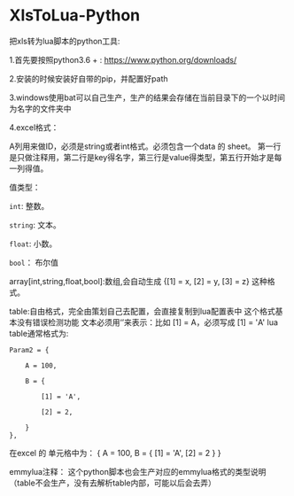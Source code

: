 # XlsToLua-Python

把xls转为lua脚本的python工具:

1.首先要按照python3.6 + : https://www.python.org/downloads/

2.安装的时候安装好自带的pip，并配置好path

3.windows使用bat可以自己生产，生产的结果会存储在当前目录下的一个以时间为名字的文件夹中

4.excel格式：

A列用来做ID，必须是string或者int格式。必须包含一个data 的 sheet。
第一行是只做注释用，第二行是key得名字，第三行是value得类型，第五行开始才是每一列得值。

值类型：

`int`: 整数。

`string`: 文本。

`float`: 小数。

`bool`： 布尔值

array[int,string,float,bool]:数组,会自动生成 {[1] = x, [2] = y, [3] = z} 这种格式。

table:自由格式，完全由策划自己去配置，会直接复制到lua配置表中
    这个格式基本没有错误检测功能
    文本必须用‘’来表示：比如 [1] = A，必须写成 [1] = 'A'
    lua table通常格式为:
        
    Param2 = {
        
        A = 100,

        B = {

            [1] = 'A',

            [2] = 2,

        }
    },

在excel 的 单元格中为： { A = 100, B = { [1] = 'A', [2] = 2 } }

emmylua注释： 这个python脚本也会生产对应的emmylua格式的类型说明（table不会生产，没有去解析table内部，可能以后会去弄）
